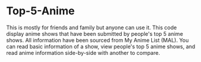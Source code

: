 # Top-5-Anime
This is mostly for friends and family but anyone can use it. This code display anime shows that have been submitted by people's top 5 anime shows. All information have been sourced from My Anime List (MAL). 
You can read basic information of a show, view people's top 5 anime shows, and read anime information side-by-side with another to compare.

